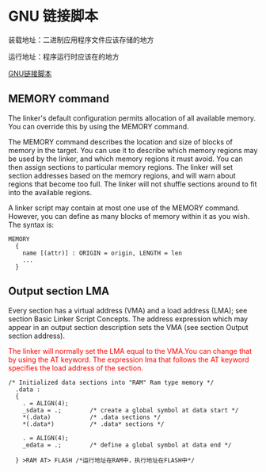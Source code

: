 # GNU 链接脚本

装载地址：二进制应用程序文件应该存储的地方

运行地址：程序运行时应该在的地方


[GNU链接脚本](http://www.scoberlin.de/content/media/http/informatik/gcc_docs/ld_3.html)


## MEMORY command

The linker's default configuration permits allocation of all available memory. You can override this by using the MEMORY command.

The MEMORY command describes the location and size of blocks of memory in the target. You can use it to describe which memory regions may be used by the linker, and which memory regions it must avoid. You can then assign sections to particular memory regions. The linker will set section addresses based on the memory regions, and will warn about regions that become too full. The linker will not shuffle sections around to fit into the available regions.

A linker script may contain at most one use of the MEMORY command. However, you can define as many blocks of memory within it as you wish. The syntax is:

```
MEMORY 
  {
    name [(attr)] : ORIGIN = origin, LENGTH = len
    ...
  }
```


## Output section LMA
Every section has a virtual address (VMA) and a load address (LMA); see section Basic Linker Script Concepts. The address expression which may appear in an output section description sets the VMA (see section Output section address).

<font color="red">The linker will normally set the LMA equal to the VMA.You can change that by using the AT keyword. The expression lma that follows the AT keyword specifies the load address of the section.</font> 


```
/* Initialized data sections into "RAM" Ram type memory */
  .data : 
  {
    . = ALIGN(4);
    _sdata = .;        /* create a global symbol at data start */
    *(.data)           /* .data sections */
    *(.data*)          /* .data* sections */

    . = ALIGN(4);
    _edata = .;        /* define a global symbol at data end */
    
  } >RAM AT> FLASH /*运行地址在RAM中，执行地址在FLASH中*/
```

